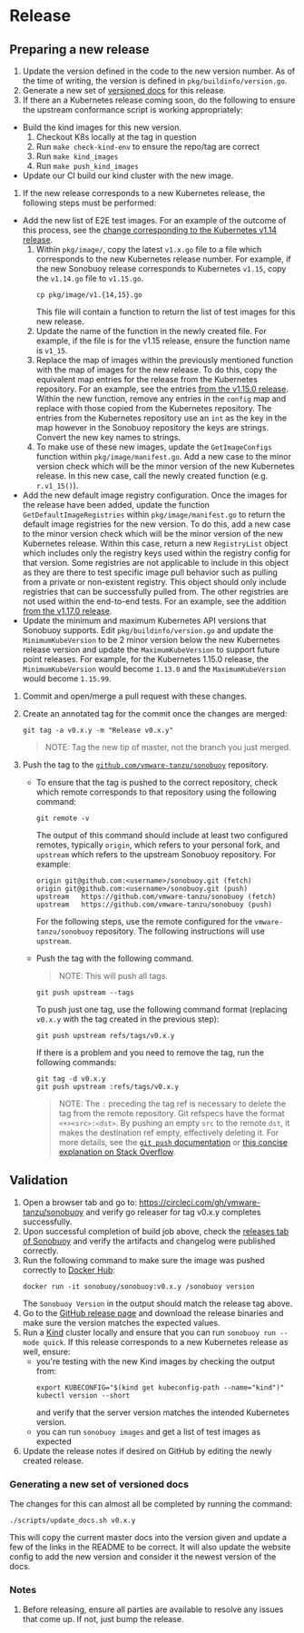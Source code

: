 # Release

## Preparing a new release

1. Update the version defined in the code to the new version number.
   As of the time of writing, the version is defined in `pkg/buildinfo/version.go`.
1. Generate a new set of [versioned docs][gendocs] for this release.
1. If there an a Kubernetes release coming soon, do the following to ensure the upstream conformance script is
working appropriately:
  * Build the kind images for this new version.
    1. Checkout K8s locally at the tag in question
    1. Run `make check-kind-env` to ensure the repo/tag are correct
    1. Run `make kind_images`
    1. Run `make push_kind_images`
  * Update our CI build our kind cluster with the new image.
1. If the new release corresponds to a new Kubernetes release, the following steps must be performed:
  * Add the new list of E2E test images.
    For an example of the outcome of this process, see the [change corresponding to the Kubernetes v1.14 release](https://github.com/vmware-tanzu/sonobuoy/commit/68f15a260e60a288f91bc40347c817b382a3d45c).
      1. Within `pkg/image/`, copy the latest `v1.x.go` file to a file which corresponds to the new Kubernetes release number.
         For example, if the new Sonobuoy release corresponds to Kubernetes `v1.15`, copy the `v1.14.go` file to `v1.15.go`.
         ```
         cp pkg/image/v1.{14,15}.go
         ```
         This file will contain a function to return the list of test images for this new release.
      1. Update the name of the function in the newly created file.
        For example, if the file is for the v1.15 release, ensure the function name is `v1_15`.
      1. Replace the map of images within the previously mentioned function with the map of images for the new release.
        To do this, copy the equivalent map entries for the release from the Kubernetes repository.
        For an example, see the entries [from the v1.15.0 release](https://github.com/kubernetes/kubernetes/blob/v1.15.0/test/utils/image/manifest.go#L202-L252).
        Within the new function, remove any entries in the `config` map and replace with those copied from the Kubernetes repository.
        The entries from the Kubernetes repository use an `int` as the key in the map however in the Sonobuoy repository the keys are strings.
        Convert the new key names to strings.
      1. To make use of these new images, update the `GetImageConfigs` function within `pkg/image/manifest.go`.
        Add a new case to the minor version check which will be the minor version of the new Kubernetes release.
        In this new case, call the newly created function (e.g. `r.v1_15()`).
  * Add the new default image registry configuration.
    Once the images for the release have been added, update the function `GetDefaultImageRegistries` within `pkg/image/manifest.go` to return the default image registries for the new version.
    To do this, add a new case to the minor version check which will be the minor version of the new Kubernetes release.
    Within this case, return a new `RegistryList` object which includes only the registry keys used within the registry config for that version.
    Some registries are not applicable to include in this object as they are there to test specific image pull behavior such as pulling from a private or non-existent registry.
    This object should only include registries that can be successfully pulled from.
    The other registries are not used within the end-to-end tests.
    For an example, see the addition [from the v1.17.0 release](https://github.com/vmware-tanzu/sonobuoy/commit/93f63ef51e135dccf22407a0cdbf22f6c4a2cd26#diff-655c3323e53de3dff85eadd7592ca218R173-R188).
  * Update the minimum and maximum Kubernetes API versions that Sonobuoy supports.
    Edit `pkg/buildinfo/version.go` and update the `MinimumKubeVersion` to be 2 minor version below the new Kubernetes release version and update the `MaximumKubeVersion` to support future point releases.
    For example, for the Kubernetes 1.15.0 release, the `MinimumKubeVersion` would become `1.13.0` and the `MaximumKubeVersion` would become `1.15.99`.
1. Commit and open/merge a pull request with these changes.
1. Create an annotated tag for the commit once the changes are merged:
    ```
    git tag -a v0.x.y -m "Release v0.x.y"
    ```

    > NOTE: Tag the new tip of master, not the branch you just merged.

1. Push the tag to the [`github.com/vmware-tanzu/sonobuoy`](https://github.com/vmware-tanzu/sonobuoy/) repository.
   * To ensure that the tag is pushed to the correct repository, check which remote corresponds to that repository using the following command:
     ```
     git remote -v
     ```
     The output of this command should include at least two configured remotes, typically `origin`, which refers to your personal fork, and `upstream` which refers to the upstream Sonobuoy repository.
     For example:
     ```
     origin	git@github.com:<username>/sonobuoy.git (fetch)
     origin	git@github.com:<username>/sonobuoy.git (push)
     upstream	https://github.com/vmware-tanzu/sonobuoy (fetch)
     upstream	https://github.com/vmware-tanzu/sonobuoy (push)
     ```
     For the following steps, use the remote configured for the `vmware-tanzu/sonobuoy` repository.
     The following instructions will use `upstream`.
   * Push the tag with the following command.
     > NOTE: This will push all tags.

     ```
     git push upstream --tags
     ```
     To push just one tag, use the following command format (replacing `v0.x.y` with the tag created in the previous step):
     ```
     git push upstream refs/tags/v0.x.y
     ```
     If there is a problem and you need to remove the tag, run the following commands:
     ```
     git tag -d v0.x.y
     git push upstream :refs/tags/v0.x.y
     ```
     > NOTE: The `:` preceding the tag ref is necessary to delete the tag from the remote repository.
     > Git refspecs have the format `<+><src>:<dst>`.
     > By pushing an empty `src` to the remote `dst`, it makes the destination ref empty, effectively deleting it.
     > For more details, see the [`git push` documentation](https://git-scm.com/docs/git-push) or [this concise explanation on Stack Overflow](https://stackoverflow.com/a/7303710).


## Validation
1. Open a browser tab and go to: https://circleci.com/gh/vmware-tanzu/sonobuoy and verify go releaser for tag v0.x.y completes successfully.
1. Upon successful completion of build job above, check the [releases tab of Sonobuoy](https://github.com/vmware-tanzu/sonobuoy/releases) and verify the artifacts and changelog were published correctly.
1. Run the following command to make sure the image was pushed correctly to [Docker Hub][dockerhub]:
   ```
   docker run -it sonobuoy/sonobuoy:v0.x.y /sonobuoy version
   ```
   The `Sonobuoy Version` in the output should match the release tag above.
1. Go to the [GitHub release page](https://github.com/vmware-tanzu/sonobuoy/releases) and download the release binaries and make sure the version matches the expected values.
2. Run a [Kind](https://github.com/kubernetes-sigs/kind) cluster locally and ensure that you can run `sonobuoy run --mode quick`.
   If this release corresponds to a new Kubernetes release as well, ensure:
    - you're testing with the new Kind images by checking the output from:
      ```
      export KUBECONFIG="$(kind get kubeconfig-path --name="kind")"
      kubectl version --short
      ```
      and verify that the server version matches the intended Kubernetes version.
    - you can run `sonobuoy images` and get a list of test images as expected
2. Update the release notes if desired on GitHub by editing the newly created release.

### Generating a new set of versioned docs
The changes for this can almost all be completed by running the command:
```
./scripts/update_docs.sh v0.x.y
```

This will copy the current master docs into the version given and update
a few of the links in the README to be correct. It will also update
the website config to add the new version and consider it the newest
version of the docs.

### Notes
1. Before releasing, ensure all parties are available to resolve any issues that come up. If not, just bump the release.

[gendocs]: #generating-a-new-set-of-versioned-docs
[dockerhub]: https://cloud.docker.com/u/sonobuoy/repository/docker/sonobuoy/sonobuoy/tags
